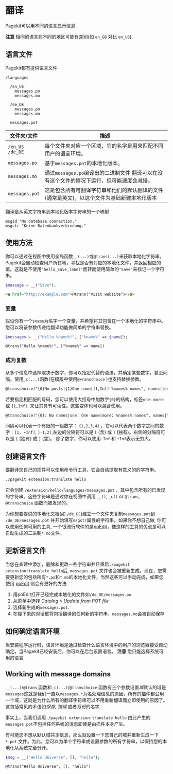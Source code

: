 # 翻译

<p class="uk-article-lead">Pagekit可以用不同的语言显示信息</p>

**注意** 相同的语言在不同的地区可能有差别(如 `en_GB` 对比 `en_US`).

## 语言文件

Pagekit都有提供语言文件

```
/languages

  /en_US
    messages.po
    messages.mo

  /de_DE
    messages.po
    messages.mo

  messages.pot
```

| 文件夹/文件 | 描述           |
|----------------|-------------|
| `/en_US` <br> `/de_DE`           | 每个文件夹对应一个区域，它的名字是用来匹配不同用户的语言环境。|
| `messages.po`                    | 基于`messages.pot`的本地化版本。 |
| `messages.mo`                    | 通过`messages.po`编译出的二进制文件 翻译可以在没有这个文件的情况下运行，但可能速度会减慢。 |
| `messages.pot`                   |这是包含所有可翻译字符串和他们的默认翻译的文件 (通常是英文)，以这个文件为基础新建本地化版本|

翻译是从英文字符串到本地化版本字符串的一个映射

```
msgid "No database connection."
msgstr "Keine Datenbankverbindung."
```

## 使用方法

你可以通过在视图中使用全局函数`__(...)`或`@trans(...)`来获取本地化字符串。Pagekit会自动检查用户所在地，寻找是否有对应的本地化文件，并返回相应的值。这就是不使用`"hello_save_label"`而转而使用简单的`"Save"`来标记一个字符串。

```php
$message = __("Save");
```

```HTML
<a href="http://example.com">@trans("Visit website")</a>
```

### 变量

假设你有一个`$name`为名字一个变量，并希望将其包含在一个本地化的字符串中。您可以将该参数传递给翻译功能做简单的字符串替换。

```php
$messages = __("Hello %name%!", ["%name%" => $name]);
```


```HTML
@trans("Hello %name%!", ["%name%" => name])
```

### 成为复数

从多个信息中选择取决于数字，你可以指定代替的语法，并确定某些数字，甚至间隔，使用`_c(...)`函数(在模版中使用`@+ranschoice` )也支持替换参数。

```HTML
@transchoice("{0}No posts|{1}One name|]1,Inf] %names% names", names|length, ["%names%" => names|length])
```

若要指定相匹配的号码，您可以使用大括号中加数字`{0}`的结构，标签`one:` `more:`或 `]1,Inf]`. 来让其具有可读性。这些变体也可以混合使用。

```HTML
@transchoice("{0}: No names|one: One name|more: %names% names", names|length, ["%names%" => names|length])
```

间隔可以代表一个有限的一组数字： `{1,2,3,4}` ，它可以代表两个数字之间的数字：`[1, +Inf]`, `]-1,2[`,左边的分隔符可以是 `[` (含) 或 `]` (独有)。右侧的分隔符可以是 `[` (独有) 或 `]` (含)。 除了数字，你可以使用`-Inf` 和 `+Inf`表示无穷大。

## 创建语言文件

要翻译您自己的插件可以使用命令行工具，它会自动提取有意义的的字符串。

```bash
./pagekit extension:translate hello
```

它会创建 `/extension/hello/languages/messages.pot` ，其中包含所有的已发现的字符串。这些字符串是通过你在视图中调用 `__()`, `_c()` or `@trans`, `@transchoice` 函数而被发现的。

为你想要提供的本地化文档(如 `/de_DE`)建立一个文件夹复制`messages.pot`到 `/de_DE/messages.pot` 并开始填写`msgstr`属性的字符串。如果你不想自己做, 你可以使用任何可用的工具, 一个很流行软件的是[poEdit](http://www.poedit.net/)，像这样的工具的优点是可以自动生成的二进制`*.mo`文件。
## 更新语言文件

当您在查建中添加，删除和更改一些字符串并且重启`./pagekit extension:translate hello`后,  `messages.pot` 文件也会被重新生成。现在，您需要更新您的包括所有`*.po`和`*.mo`的本地化文件，当然这些可以手动完成，如果您使用 [poEdit](http://www.poedit.net/) 则会有更好的方法

1. 用poEdit打开已经完成本地化的文件如`/de_DE/messages.po`
2. 从菜单中选择 *Catalog > Update from POT file*
3. 选择新生成的`messages.pot`.
4. 在接下来的对话框将包括翻译的任何新的字符串，`messages.mo`会被自动保存

## 如何确定语言环境

当安装程序运行时，语言环境是通过检查什么语言环境中的用户的浏览器接受自动确定。当Pagekit已经安装后，你可以在后台设置语言。
**注意** 您只能选择系统可用的语言

## Working with message domains

`__(...)`/`@trans` 函数和`_c(...)`/`@transchoice` 函数有三个参数设置*域*默认的域是 `messages`这就是我们一直以`messages.*`为名处理信息的原因，所有的插件都公用一个域，这就是为什么所有的翻译字符串可以不用重新翻译而立即使用的原因了。这包括常见的术语如*保存*, *错误* 或者*月份*的名字.

事实上，当我们调用`./pagekit extension:translate hello` 由此产生的`messages.pot`不包括任何系统的消息即使是由插件本身产生。

有可能您不想从默认域共享信息，那么就设置一下您自己的域并重新生成一下 `*.pot` 文件。为此，您可以为单个字符串或设置参数的所有字符串，以保持您的本地化从系统完全分开。

```php
$msg = __("Hello Universe", [], "hello");
```


```
@trans("Hello Universe", [], "hello")
```
